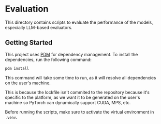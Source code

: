 # Evaluation

This directory contains scripts to evaluate the performance of the models, especially
LLM-based evaluators.

## Getting Started

This project uses [PDM](https://pdm-project.org) for dependency management. To install
the dependencies, run the following command:

```bash
pdm install
```

This command will take some time to run, as it will resolve all dependencies on the
user's machine.

This is because the lockfile isn't commited to the repository because it's specific to
the platform, as we want it to be generated on the user's machine so PyTorch can
dynamically support CUDA, MPS, etc.

Before running the scripts, make sure to activate the virtual environment in `.venv`.
